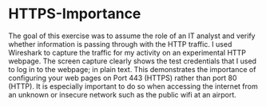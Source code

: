 # HTTPS-Importance
The goal of this exercise was to assume the role of an IT analyst and verify whether information is passing through with the HTTP traffic. I used Wireshark to capture the traffic for my activity on an experimental HTTP webpage. The screen capture clearly shows the test credentials that I used to log in to the webpage; in plain text. This demonstrates the importance of configuring your web pages on Port 443 (HTTPS) rather than port 80 (HTTP). It is especially important to do so when accessing the internet from an unknown or insecure network such as the public wifi at an airport.
